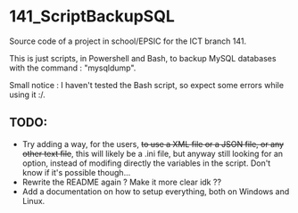 # 141_ScriptBackupSQL
Source code of a project in school/EPSIC for the ICT branch 141.

This is just scripts, in Powershell and Bash, to backup MySQL databases with the command : "mysqldump".

Small notice : I haven't tested the Bash script, so expect some errors while using it :/.

## TODO:
- Try adding a way, for the users, ~~to use a XML file or a JSON file, or any other text file~~, this will likely be a .ini file, but anyway still looking for an option, instead of modifing directly the variables in the script. Don't know if it's possible though...
- Rewrite the README again ? Make it more clear idk ??
- Add a documentation on how to setup everything, both on Windows and Linux.
